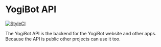 # YogiBot API
[![StyleCI](https://styleci.io/repos/87644457/shield?style=plastic&branch=master)](https://styleci.io/repos/87644457)

The YogiBot API is the backend for the YogiBot website and other apps. Because the API is public other projects can use it too. 
